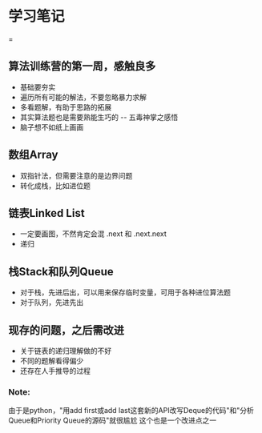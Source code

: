 # 学习笔记
=

## 算法训练营的第一周，感触良多
- 基础要夯实
- 遍历所有可能的解法，不要忽略暴力求解
- 多看题解，有助于思路的拓展
- 其实算法题也是需要熟能生巧的 -- 五毒神掌之感悟
- 脑子想不如纸上画画


## 数组Array
- 双指针法，但需要注意的是边界问题
- 转化成栈，比如进位题


## 链表Linked List
- 一定要画图，不然肯定会混 .next 和 .next.next
- 递归

## 栈Stack和队列Queue
- 对于栈，先进后出，可以用来保存临时变量，可用于各种进位算法题
- 对于队列，先进先出

## 现存的问题，之后需改进
- 关于链表的递归理解做的不好
- 不同的题解看得偏少
- 还存在人手推导的过程

### Note:
由于是python，"用add first或add last这套新的API改写Deque的代码"和"分析Queue和Priority Queue的源码"就很尴尬
这个也是一个改进点之一